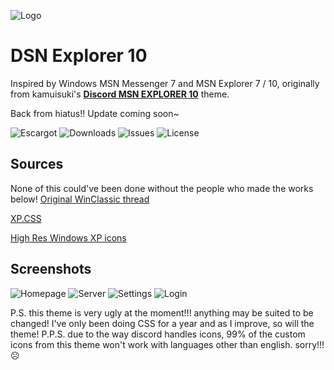 
![Logo](https://github.com/numoder/dsn10-theme/blob/main/assets/discord/Beta.png?raw=true)

# DSN Explorer 10
Inspired by Windows MSN Messenger 7 and MSN Explorer 7 / 10, originally from kamuisuki's [**Discord MSN EXPLORER 10**](https://www.deviantart.com/kamuisuki/art/Discord-MSN-Explorer-10-theme-873282935) theme.

Back from hiatus!! Update coming soon~

![Escargot](https://img.shields.io/badge/malkavian@escargot.chat-e1512c?color=%23e1512c&style=plastic) ![Downloads](https://img.shields.io/github/downloads/numoder/dsn10-theme/total?style=plastic&color=%238ec64b) ![Issues](https://img.shields.io/github/issues/numoder/dsn10-theme?style=plastic&color=%23609bd7) ![License](https://img.shields.io/github/license/numoder/dsn10-theme?color=%23e9da4b&style=plastic)
## Sources

None of this could've been done without the people who made the works below!
 [Original WinClassic thread](https://winclassic.net/thread/753/discord-classic-msn-theme)
 
 [XP.CSS](https://botoxparty.github.io/XP.css/)

 [High Res Windows XP icons](https://github.com/marchmountain/-Windows-XP-High-Resolution-Icon-Pack)

## Screenshots

![Homepage](https://cdn.discordapp.com/attachments/1181701173997228204/1206812947700260894/image.png?ex=65dd5f24&is=65caea24&hm=cc3f6f01c7132ae38995139d894a20ad6882276e19254537e90c514cea31a5ae&)
![Server](https://github.com/numoder/dsn10-theme/assets/72421281/569ff1bb-b04f-46ca-8f79-eab3be82b1fd)
![Settings](https://media.discordapp.net/attachments/1181701173997228204/1206813194702557255/image.png?ex=65dd5f5f&is=65caea5f&hm=fc19dbb111cd458f05267ef05b5f5efe0cba740f748cf85e0f7c61fac0f2679e&=&format=webp&quality=lossless)
![Login](https://github.com/numoder/dsn10-theme/assets/72421281/63df9423-782e-4493-b284-f1a93fafd48a)

P.S. this theme is very ugly at the moment!!! anything may be suited to be changed! I've only been doing CSS for a year and as I improve, so will the theme!
P.P.S. due to the way discord handles icons, 99% of the custom icons from this theme won't work with languages other than english. sorry!!! ☹️
